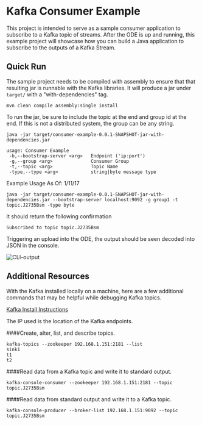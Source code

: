 # Kafka Consumer Example

This project is intended to serve as a sample consumer application to subscribe to a Kafka topic of streams. After the ODE is up and running, this example project will showcase how you can build a Java application to subscribe to the outputs of a Kafka Stream.

## Quick Run


The sample project needs to be compiled with assembly to ensure that that resulting jar is runnable with the Kafka libraries. It will produce a jar under `target/` with a "with-dependencies" tag.

```
mvn clean compile assembly:single install
```

To run the jar, be sure to include the topic at the end and group id at the end. If this is not a distributed system, the group can be any string.

```
java -jar target/consumer-example-0.0.1-SNAPSHOT-jar-with-dependencies.jar    

usage: Consumer Example
 -b,--bootstrap-server <arg>   Endpoint ('ip:port')
 -g,--group <arg>              Consumer Group
 -t,--topic <arg>              Topic Name
 -type,--type <arg>            string|byte message type
```

Example Usage As Of: 1/11/17

``` 
java -jar target/consumer-example-0.0.1-SNAPSHOT-jar-with-dependencies.jar --bootstrap-server localhost:9092 -g group1 -t topic.J2735Bsm -type byte
```

It should return the following confirmation

```
Subscribed to topic topic.J2735Bsm
```
Triggering an upload into the ODE, the output should be seen decoded into JSON in the console.

![CLI-output](images/cli-output.png)

## Additional Resources

With the Kafka installed locally on a machine, here are a few additional commands that may be helpful while debugging Kafka topics.

[Kafka Install Instructions](https://www.cloudera.com/documentation/kafka/latest/topics/kafka_installing.html#concept_ngx_4l4_4r)

The IP used is the location of the Kafka endpoints.

####Create, alter, list, and describe topics.

```
kafka-topics --zookeeper 192.168.1.151:2181 --list
sink1
t1
t2
```

####Read data from a Kafka topic and write it to standard output. 

```
kafka-console-consumer --zookeeper 192.168.1.151:2181 --topic topic.J2735Bsm
```

####Read data from standard output and write it to a Kafka topic. 

```
kafka-console-producer --broker-list 192.168.1.151:9092 --topic topic.J2735Bsm 
```
